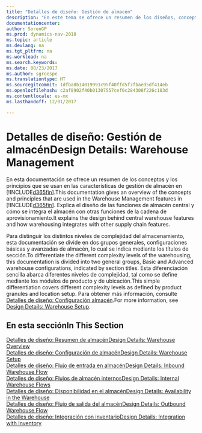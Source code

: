 ```yaml
---
title: "Detalles de diseño: Gestión de almacén"
description: "En este tema se ofrece un resumen de los diseños, conceptos y principios que están detrás de las características de gestión de almacén en [!INCLUDE[d365fin](includes/d365fin_md.md)]."
documentationcenter: 
author: SorenGP
ms.prod: dynamics-nav-2018
ms.topic: article
ms.devlang: na
ms.tgt_pltfrm: na
ms.workload: na
ms.search.keywords: 
ms.date: 08/23/2017
ms.author: sgroespe
ms.translationtype: HT
ms.sourcegitcommit: 1dfba8b14019991c95f40ffd5f7fbaed5df414eb
ms.openlocfilehash: c2af8902f40b01307557cef0c284308f226c183d
ms.contentlocale: es-mx
ms.lasthandoff: 12/01/2017

---
```

# <a name="design-details-warehouse-management"></a><span data-ttu-id="cb468-103">Detalles de diseño: Gestión de almacén</span><span class="sxs-lookup"><span data-stu-id="cb468-103">Design Details: Warehouse Management</span></span>
<span data-ttu-id="cb468-104">En esta documentación se ofrece un resumen de los conceptos y los principios que se usan en las características de gestión de almacén en [!INCLUDE[d365fin](includes/d365fin_md.md)].</span><span class="sxs-lookup"><span data-stu-id="cb468-104">This documentation gives an overview of the concepts and principles that are used in the Warehouse Management features in [!INCLUDE[d365fin](includes/d365fin_md.md)].</span></span> <span data-ttu-id="cb468-105">Explica el diseño de las funciones de almacén central y cómo se integra el almacén con otras funciones de la cadena de aprovisionamiento.</span><span class="sxs-lookup"><span data-stu-id="cb468-105">It explains the design behind central warehouse features and how warehousing integrates with other supply chain features.</span></span>  

<span data-ttu-id="cb468-106">Para distinguir los distintos niveles de complejidad del almacenamiento, esta documentación se divide en dos grupos generales, configuraciones básicas y avanzadas de almacén, lo cual se indica mediante los títulos de sección.</span><span class="sxs-lookup"><span data-stu-id="cb468-106">To differentiate the different complexity levels of the warehousing, this documentation is divided into two general groups, Basic and Advanced warehouse configurations, indicated by section titles.</span></span> <span data-ttu-id="cb468-107">Esta diferenciación sencilla abarca diferentes niveles de complejidad, tal como se define mediante los módulos de producto y de ubicación.</span><span class="sxs-lookup"><span data-stu-id="cb468-107">This simple differentiation covers different complexity levels as defined by product granules and location setup.</span></span> <span data-ttu-id="cb468-108">Para obtener más información, consulte [Detalles de diseño: Configuración almacén](design-details-warehouse-setup.md).</span><span class="sxs-lookup"><span data-stu-id="cb468-108">For more information, see [Design Details: Warehouse Setup](design-details-warehouse-setup.md).</span></span>  

## <a name="in-this-section"></a><span data-ttu-id="cb468-109">En esta sección</span><span class="sxs-lookup"><span data-stu-id="cb468-109">In This Section</span></span>  
[<span data-ttu-id="cb468-110">Detalles de diseño: Resumen de almacén</span><span class="sxs-lookup"><span data-stu-id="cb468-110">Design Details: Warehouse Overview</span></span>](design-details-warehouse-overview.md)  
[<span data-ttu-id="cb468-111">Detalles de diseño: Configuración de almacén</span><span class="sxs-lookup"><span data-stu-id="cb468-111">Design Details: Warehouse Setup</span></span>](design-details-warehouse-setup.md)  
[<span data-ttu-id="cb468-112">Detalles de diseño: Flujo de entrada en almacén</span><span class="sxs-lookup"><span data-stu-id="cb468-112">Design Details: Inbound Warehouse Flow</span></span>](design-details-inbound-warehouse-flow.md)  
[<span data-ttu-id="cb468-113">Detalles de diseño: Flujos de almacén internos</span><span class="sxs-lookup"><span data-stu-id="cb468-113">Design Details: Internal Warehouse Flows</span></span>](design-details-internal-warehouse-flows.md)  
[<span data-ttu-id="cb468-114">Detalles de diseño: Disponibilidad en el almacén</span><span class="sxs-lookup"><span data-stu-id="cb468-114">Design Details: Availability in the Warehouse</span></span>](design-details-availability-in-the-warehouse.md)  
[<span data-ttu-id="cb468-115">Detalles de diseño: Flujo de salida del almacén</span><span class="sxs-lookup"><span data-stu-id="cb468-115">Design Details: Outbound Warehouse Flow</span></span>](design-details-outbound-warehouse-flow.md)  
[<span data-ttu-id="cb468-116">Detalles de diseño: Integración con inventario</span><span class="sxs-lookup"><span data-stu-id="cb468-116">Design Details: Integration with Inventory</span></span>](design-details-integration-with-inventory.md)

